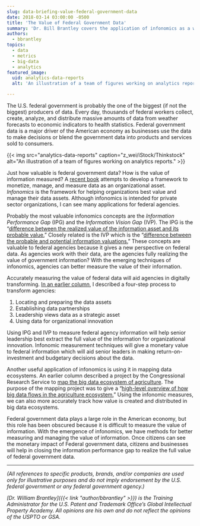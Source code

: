 ```yaml
---
slug: data-briefing-value-federal-government-data
date: 2018-03-14 03:00:00 -0500
title: 'The Value of Federal Government Data'
summary: 'Dr. Bill Brantley covers the application of infonomics as a way to help agencies to measure and use data for organizational innovation and digital transformation.'
authors:
  - bbrantley
topics:
  - data
  - metrics
  - big-data
  - analytics
featured_image:
  uid: analytics-data-reports
  alt: 'An illustration of a team of figures working on analytics reports.'

---
```


The U.S. federal government is probably the one of the biggest (if not the biggest) producers of data. Every day, thousands of federal workers collect, create, analyze, and distribute massive amounts of data from weather forecasts to economic indicators to health statistics. Federal government data is a major driver of the American economy as businesses use the data to make decisions or blend the government data into products and services sold to consumers.

{{< img src="analytics-data-reports" caption="z_wei/iStock/Thinkstock" alt="An illustration of a team of figures working on analytics reports." >}}

Just how valuable is federal government data? How is the value of information measured? A [recent book](https://www.amazon.com/Infonomics-Monetize-Information-Competitive-Advantage-ebook/dp/B075QM8P2T/) attempts to develop a framework to monetize, manage, and measure data as an organizational asset. _Infonomics_ is the framework for helping organizations best value and manage their data assets. Although infonomics is intended for private sector organizations, I can see many applications for federal agencies.

Probably the most valuable infonomics concepts are the _Information Performance Gap_ (IPG) and the _Information Vision Gap_ (IVP). The IPG is the “[difference between the realized value of the information asset and its probable value.](https://www.amazon.com/Infonomics-Monetize-Information-Competitive-Advantage-ebook/dp/B075QM8P2T/)” Closely related is the IVP which is the “[difference between the probable and potential information valuations.](https://www.amazon.com/Infonomics-Monetize-Information-Competitive-Advantage-ebook/dp/B075QM8P2T/)” These concepts are valuable to federal agencies because it gives a new perspective on federal data. As agencies work with their data, are the agencies fully realizing the value of government information? With the emerging techniques of infonomics, agencies can better measure the value of their information.

Accurately measuring the value of federal data will aid agencies in digitally transforming. [In an earlier column](https://www.digitalgov.gov/2016/11/09/the-data-briefing-four-steps-to-becoming-a-data-driven-organization/), I described a four-step process to transform agencies:

1. Locating and preparing the data assets
2. Establishing data partnerships
3. Leadership views data as a strategic asset
4. Using data for organizational innovation

Using IPG and IVP to measure federal agency information will help senior leadership best extract the full value of the information for organizational innovation. Infonomic measurement techniques will give a monetary value to federal information which will aid senior leaders in making return-on-investment and budgetary decisions about the data.

Another useful application of infonomics is using it in mapping data ecosystems. An earlier column described a project by the Congressional Research Service to [map the big data ecosystem of agriculture](https://www.digitalgov.gov/2016/02/03/the-data-briefing-mapping-the-big-data-ecosystem-of-u-s-agriculture/). The purpose of the mapping project was to give a “[high-level overview of how big data flows in the agriculture ecosystem.](https://www.digitalgov.gov/2016/02/03/the-data-briefing-mapping-the-big-data-ecosystem-of-u-s-agriculture/)” Using the infonomic measures, we can also more accurately track how value is created and distributed in big data ecosystems.

Federal government data plays a large role in the American economy, but this role has been obscured because it is difficult to measure the value of information. With the emergence of infonomics, we have methods for better measuring and managing the value of information. Once citizens can see the monetary impact of Federal government data, citizens and businesses will help in closing the information performance gap to realize the full value of federal government data.

---
_(All references to specific products, brands, and/or companies are used only for illustrative purposes and do not imply endorsement by the U.S. federal government or any federal government agency.)_

_[Dr. William Brantley]({{< link "author/bbrantley" >}}) is the Training Administrator for the U.S. Patent and Trademark Office’s Global Intellectual Property Academy. All opinions are his own and do not reflect the opinions of the USPTO or GSA._
